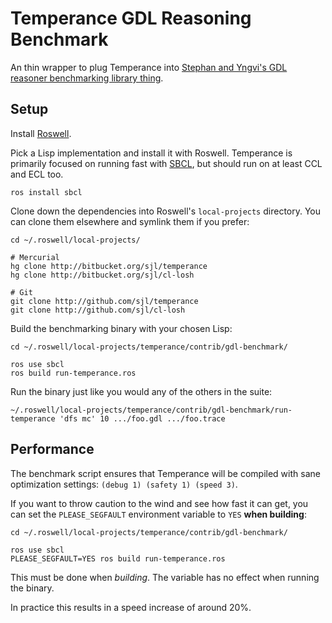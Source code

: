 Temperance GDL Reasoning Benchmark
==================================

An thin wrapper to plug Temperance into [Stephan and Yngvi's GDL reasoner
benchmarking library thing][paper].

[paper]: http://cgi.cse.unsw.edu.au/~mit/GGP/GIGA-13-Proceedings.pdf#page=55

Setup
-----

Install [Roswell][].

Pick a Lisp implementation and install it with Roswell.  Temperance is primarily
focused on running fast with [SBCL][], but should run on at least CCL and ECL
too.

    ros install sbcl

Clone down the dependencies into Roswell's `local-projects` directory.  You can
clone them elsewhere and symlink them if you prefer:

    cd ~/.roswell/local-projects/

    # Mercurial
    hg clone http://bitbucket.org/sjl/temperance
    hg clone http://bitbucket.org/sjl/cl-losh

    # Git
    git clone http://github.com/sjl/temperance
    git clone http://github.com/sjl/cl-losh

Build the benchmarking binary with your chosen Lisp:

    cd ~/.roswell/local-projects/temperance/contrib/gdl-benchmark/

    ros use sbcl
    ros build run-temperance.ros

Run the binary just like you would any of the others in the suite:

    ~/.roswell/local-projects/temperance/contrib/gdl-benchmark/run-temperance 'dfs mc' 10 .../foo.gdl .../foo.trace

[Roswell]: https://github.com/roswell/roswell
[SBCL]: http://www.sbcl.org/

Performance
-----------

The benchmark script ensures that Temperance will be compiled with sane
optimization settings: `(debug 1) (safety 1) (speed 3)`.

If you want to throw caution to the wind and see how fast it can get, you can
set the `PLEASE_SEGFAULT` environment variable to `YES` **when building**:

    cd ~/.roswell/local-projects/temperance/contrib/gdl-benchmark/

    ros use sbcl
    PLEASE_SEGFAULT=YES ros build run-temperance.ros

This must be done when *building*.  The variable has no effect when running the
binary.

In practice this results in a speed increase of around 20%.
